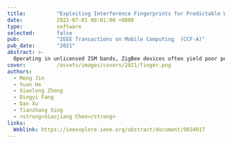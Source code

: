 ```yaml
---
title:          "Exploiting Interference Fingerprints for Predictable Wireless Concurrency"
date:           2021-07-01 00:01:00 +0800
type:           software
selected:       false
pub:            "IEEE Transactions on Mobile Computing  (CCF-A)"
pub_date:       "2021"
abstract: >-
  Operating in unlicensed ISM bands, ZigBee devices often yield poor performance due to the interference from ever increasing wireless devices in the 2.4 GHz band. Our empirical results show that, a specific interference is likely to have different influence on different outbound links of a ZigBee sender, which indicates the chance of concurrent transmissions. Based on this insight, we propose Smoggy-Link, a practical protocol to exploit the potential concurrency for adaptive ZigBee transmissions under harsh interference. Smoggy-Link maintains an accurate link model to quantify and trace the relationship between interference and link qualities of the sender's outbound links. With such a link model, Smoggy-Link can translate low-cost interference information to the fine-grained spatiotemporal link state. The link information is further utilized for adaptive link selection and intelligent transmission schedule. We implement and evaluate a prototype of our approach with TinyOS and TelosB motes. The evaluation results show that Smoggy-Link has consistent improvements in both throughput and packet reception ratio under interference from various interferers. 
cover:          /assets/images/covers/2021/finger.png
authors:
  - Meng Jin
  - Yuan He
  - Xiaolong Zheng
  - Dingyi Fang
  - Dan Xu
  - Tianzhang Xing
  - <strong>Xiaojiang Chen</strong>
links:
  Weblink: https://ieeexplore.ieee.org/abstract/document/9024017
---
```

